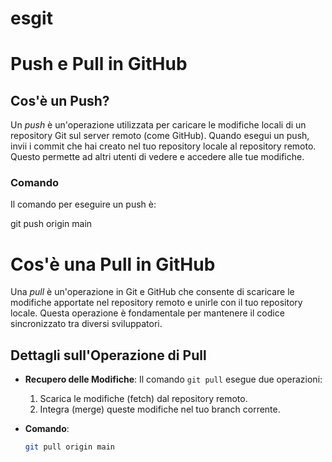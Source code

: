 # esgit
# Push e Pull in GitHub

## Cos'è un Push?

Un *push* è un'operazione utilizzata per caricare le modifiche locali di un repository Git sul server remoto (come GitHub). Quando esegui un push, invii i commit che hai creato nel tuo repository locale al repository remoto. Questo permette ad altri utenti di vedere e accedere alle tue modifiche.

### Comando

Il comando per eseguire un push è:

git push origin main
# Cos'è una Pull in GitHub

Una *pull* è un'operazione in Git e GitHub che consente di scaricare le modifiche apportate nel repository remoto e unirle con il tuo repository locale. Questa operazione è fondamentale per mantenere il codice sincronizzato tra diversi sviluppatori.

## Dettagli sull'Operazione di Pull

- **Recupero delle Modifiche**: 
  Il comando `git pull` esegue due operazioni: 
  1. Scarica le modifiche (fetch) dal repository remoto.
  2. Integra (merge) queste modifiche nel tuo branch corrente.

- **Comando**:
  ```bash
  git pull origin main
